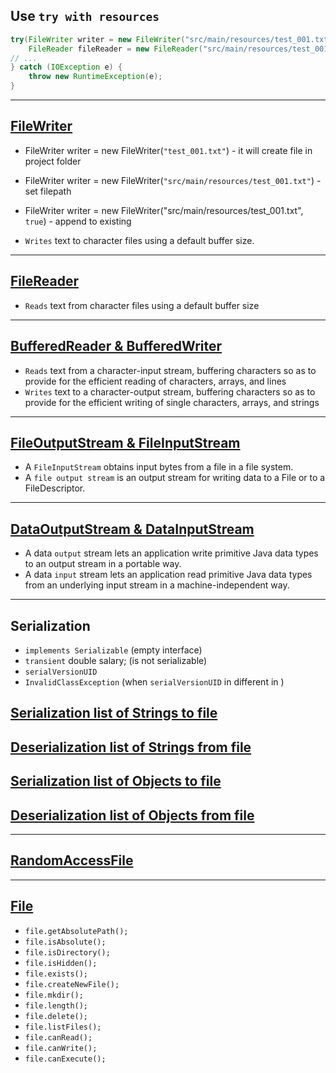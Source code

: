 ## Use `try with resources`

```java
try(FileWriter writer = new FileWriter("src/main/resources/test_001.txt");
    FileReader fileReader = new FileReader("src/main/resources/test_001.txt");) {
// ...
} catch (IOException e) {
    throw new RuntimeException(e);
}
```

---

## [FileWriter](./Demo_001_FileWriter.java)

- FileWriter writer = new FileWriter(`"test_001.txt"`) - it will create file in project folder
- FileWriter writer = new FileWriter(`"src/main/resources/test_001.txt"`) - set filepath
- FileWriter writer = new FileWriter("src/main/resources/test_001.txt", `true`) - append to existing

- `Writes` text to character files using a default buffer size.

---

## [FileReader](./Demo_002_FileRedaer.java)
- `Reads` text from character files using a default buffer size

---

## [BufferedReader & BufferedWriter](./Demo_003_Buffered_reader_writer.java)
- `Reads` text from a character-input stream, buffering characters so as to provide for the efficient reading of characters, arrays, and lines
- `Writes` text to a character-output stream, buffering characters so as to provide for the efficient writing of single characters, arrays, and strings

---

## [FileOutputStream & FileInputStream](./Demo_004_File_IO_Stream.java)
- A `FileInputStream` obtains input bytes from a file in a file system.
- A `file output stream` is an output stream for writing data to a File or to a FileDescriptor.

---

## [DataOutputStream & DataInputStream](./Demo_005_Data_IO_Stream.java)
- A data `output` stream lets an application write primitive Java data types to an output stream in a portable way.
- A data `input` stream lets an application read primitive Java data types from an underlying input stream in a machine-independent way. 

---

## Serialization
- `implements Serializable` (empty interface)
- `transient` double salary; (is not serializable)
- `serialVersionUID`
- `InvalidClassException` (when `serialVersionUID` in different in )

## [Serialization list of Strings to file](./Demo_006_Serialization_001.java)

## [Deserialization list of Strings from file](./Demo_006_Serialization_002.java)

## [Serialization list of Objects to file](./Demo_006_Serialization_001_1.java)

## [Deserialization list of Objects from file](./Demo_006_Serialization_002_1.java)

---

## [RandomAccessFile](./Demo_007_RandomAccessFile.java)

---

## [File](./Demo_008_File.java)

- `file.getAbsolutePath();`
- `file.isAbsolute();`
- `file.isDirectory();`
- `file.isHidden();`
- `file.exists();`
- `file.createNewFile();`
- `file.mkdir();`
- `file.length();`
- `file.delete();`
- `file.listFiles();`
- `file.canRead();`
- `file.canWrite();`
- `file.canExecute();`
